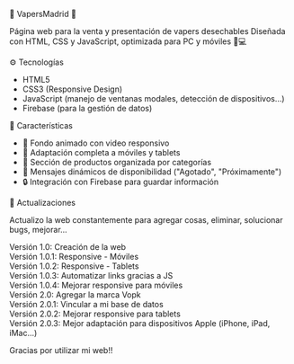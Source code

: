🚬 VapersMadrid 🚬

Página web para la venta y presentación de vapers desechables
Diseñada con HTML, CSS y JavaScript, optimizada para PC y móviles 📱💻


⚙️ Tecnologías
- HTML5
- CSS3 (Responsive Design)
- JavaScript (manejo de ventanas modales, detección de dispositivos...)
- Firebase (para la gestión de datos)


🚀 Características
- 🎥 Fondo animado con video responsivo  
- 📱 Adaptación completa a móviles y tablets  
- 🛒 Sección de productos organizada por categorías  
- 🔔 Mensajes dinámicos de disponibilidad ("Agotado", "Próximamente")  
- 🔒 Integración con Firebase para guardar información  

🔄️ Actualizaciones  
  
Actualizo la web constantemente para agregar cosas, eliminar, solucionar bugs, mejorar...  
  
Versión 1.0: Creación de la web  
Versión 1.0.1: Responsive - Móviles  
Versión 1.0.2: Responsive - Tablets  
Versión 1.0.3: Automatizar links gracias a JS  
Versión 1.0.4: Mejorar responsive para móviles  
Versión 2.0: Agregar la marca Vopk  
Versión 2.0.1: Vincular a mi base de datos  
Versión 2.0.2: Mejorar responsive para tablets  
Versión 2.0.3: Mejor adaptación para dispositivos Apple (iPhone, iPad, iMac...)  
  
Gracias por utilizar mi web!!  
